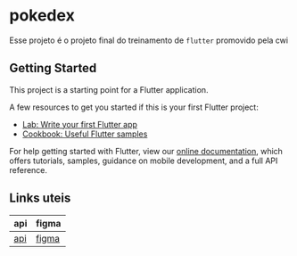 # pokedex

Esse projeto é o projeto final do treinamento de `flutter` promovido pela cwi

## Getting Started

This project is a starting point for a Flutter application.

A few resources to get you started if this is your first Flutter project:

- [Lab: Write your first Flutter app](https://flutter.dev/docs/get-started/codelab)
- [Cookbook: Useful Flutter samples](https://flutter.dev/docs/cookbook)

For help getting started with Flutter, view our
[online documentation](https://flutter.dev/docs), which offers tutorials,
samples, guidance on mobile development, and a full API reference.

## Links uteis

| api                             | figma                                                                                                |
| :------------------------------ | :--------------------------------------------------------------------------------------------------- |
| [api](https://pokeapi.co/docs/) | [figma](<https://www.ﬁgma.com/ﬁle/dBNmWnHd6DjJ3FHnxSkLex/pokedex-simpliﬁcado-(Copy)?node-id=0%3A44>) |
